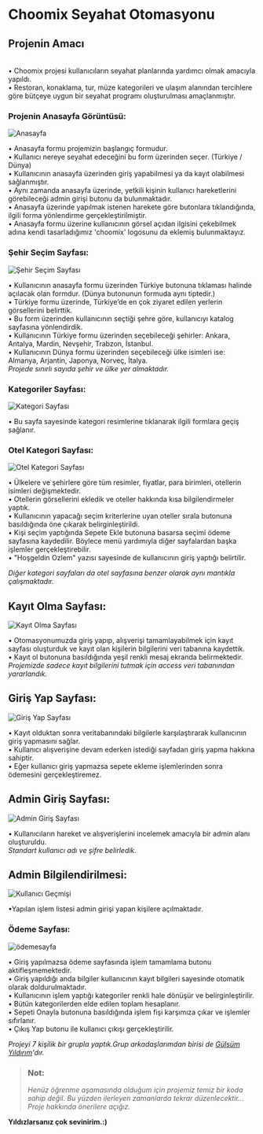 # Choomix Seyahat Otomasyonu
## Projenin Amacı

<br>
• Choomix projesi kullanıcıların seyahat planlarında yardımcı olmak amacıyla yapıldı.
<br>
• Restoran, konaklama, tur, müze kategorileri ve ulaşım alanından tercihlere göre bütçeye uygun bir seyahat programı oluşturulması amaçlanmıştır.<br>

### Projenin Anasayfa Görüntüsü:

![Anasayfa](https://user-images.githubusercontent.com/77455910/107419494-ecc30600-6b28-11eb-9940-caf65a797c58.png)

• Anasayfa formu projemizin başlangıç formudur. <br>
• Kullanıcı nereye seyahat edeceğini bu form üzerinden seçer. (Türkiye / Dünya) <br>
• Kullanıcının anasayfa üzerinden giriş yapabilmesi ya da kayıt olabilmesi sağlanmıştır. <br>
• Aynı zamanda anasayfa üzerinde, yetkili kişinin kullanıcı hareketlerini görebileceği admin girişi butonu da bulunmaktadır. <br>
• Anasayfa üzerinde yapılmak istenen harekete göre butonlara tıklandığında, ilgili forma yönlendirme gerçekleştirilmiştir. <br>
• Anasayfa formu üzerine kullanıcının görsel açıdan ilgisini çekebilmek adına kendi tasarladığımız 'choomix' logosunu da eklemiş bulunmaktayız.

### Şehir Seçim Sayfası:
![Şehir Seçim Sayfası](https://user-images.githubusercontent.com/77455910/107421390-f3527d00-6b2a-11eb-811e-66710a180257.png)

• Kullanıcının anasayfa formu üzerinden Türkiye butonuna tıklaması halinde açılacak olan formdur. (Dünya butonunun formuda aynı tiptedir.) <br>
• Türkiye formu üzerinde, Türkiye’de en çok ziyaret edilen yerlerin görsellerini belirttik. <br>
• Bu form üzerinden kullanıcının seçtiği şehre göre, kullanıcıyı katalog sayfasına yönlendirdik. <br>
• Kullanıcının Türkiye formu üzerinden seçebileceği şehirler: Ankara, Antalya, Mardin, Nevşehir, Trabzon, İstanbul. <br>
• Kullanıcının Dünya formu üzerinden seçebileceği ülke isimleri ise: Almanya, Arjantin, Japonya, Norveç, İtalya.<br>
*Projede sınırlı sayıda şehir ve ülke yer almaktadır.*

### Kategoriler Sayfası:
![Kategori Sayfası](https://user-images.githubusercontent.com/77455910/107421916-9f946380-6b2b-11eb-80c4-a790d8bba59b.png)

• Bu sayfa sayesinde kategori resimlerine tıklanarak ilgili formlara geçiş sağlanır. <br>

### Otel Kategori Sayfası:
![Otel Kategori Sayfası](https://user-images.githubusercontent.com/77455910/107423221-21d15780-6b2d-11eb-9d5d-66bddd61cf4e.png)

• Ülkelere ve şehirlere göre tüm resimler, fiyatlar, para birimleri, otellerin isimleri değişmektedir. <br>
• Otellerin görsellerini ekledik ve oteller hakkında kısa bilgilendirmeler yaptık. <br>
• Kullanıcının yapacağı seçim kriterlerine uyan oteller sırala butonuna basıldığında öne çıkarak belirginleştirildi. <br>
• Kişi seçim yaptığında Sepete Ekle butonuna basarsa seçimi ödeme sayfasına kaydedilir. Böylece menü yardımıyla diğer sayfalardan başka işlemler gerçekleştirebilir.<br>
• "Hoşgeldin Ozlem" yazısı sayesinde de kullanıcının giriş yaptığı belirtilir. <br>

*Diğer kategori sayfaları da otel sayfasına benzer olarak aynı mantıkla çalışmaktadır.*
<br>

 ## Kayıt Olma Sayfası:
![Kayıt Olma Sayfası](https://user-images.githubusercontent.com/77455910/107428102-3ca6ca80-6b33-11eb-864d-8bb78862a57a.png)

• Otomasyonumuzda giriş yapıp, alışverişi tamamlayabilmek için kayıt sayfası oluşturduk ve kayıt olan kişilerin bilgilerini veri tabanına kaydettik.<br>
• Kayıt ol butonuna basıldığında yeşil renkli mesaj ekranda belirmektedir.<br>
*Projemizde sadece kayıt bilgilerini tutmak için access veri tabanından yararlandık.*

## Giriş Yap Sayfası:
![Giriş Yap Sayfası](https://user-images.githubusercontent.com/77455910/107424773-1e3ed000-6b2f-11eb-840f-76378a382a30.png)

• Kayıt olduktan sonra veritabanındaki bilgilerle karşılaştırarak kullanıcının giriş yapmasını sağlar.<br>
• Kullanıcı alışverişine devam ederken istediği sayfadan giriş yapma hakkına sahiptir. <br>
• Eğer kullanıcı giriş yapmazsa sepete ekleme işlemlerinden sonra ödemesini gerçekleştiremez.<br>

## Admin Giriş Sayfası:
![Admin Giriş Sayfası](https://user-images.githubusercontent.com/77455910/107424945-57774000-6b2f-11eb-8dff-f4c917952972.png)

• Kullanıcıların hareket ve alışverişlerini incelemek amacıyla bir admin alanı oluşturuldu.<br>
*Standart kullanıcı adı ve şifre belirledik.*

 ## Admin Bilgilendirilmesi:
![Kullanıcı Geçmişi](https://user-images.githubusercontent.com/77455910/107426405-3e6f8e80-6b31-11eb-8ae4-9c7546b869ec.png)

•Yapılan işlem listesi admin girişi yapan kişilere açılmaktadır. <br>

### Ödeme Sayfası:
![ödemesayfa](https://user-images.githubusercontent.com/77455910/107425570-2c412080-6b30-11eb-9ce8-daa5db457670.png)

• Giriş yapılmazsa ödeme sayfasında işlem tamamlama butonu aktifleşmemektedir.<br>
• Giriş yapıldığı anda bilgiler kullanıcının kayıt bilgileri sayesinde otomatik olarak doldurulmaktadır. <br>
• Kullanıcının işlem yaptığı kategoriler renkli hale dönüşür ve belirginleştirilir.<br>
• Bütün kategorilerden elde edilen toplam hesaplanır. <br>
• Sepeti Onayla butonuna basıldığında işlem fişi karşımıza çıkar ve işlemler sıfırlanır. <br>
• Çıkış Yap butonu ile kullanıcı çıkışı gerçekleştirilir.<br>

*Projeyi 7 kişilik bir grupla yaptık.Grup arkadaşlarımdan birisi de [Gülsüm Yıldırım](https://github.com/GulsYildirim)'dır.* <br>

>### **Not:**
>*Henüz öğrenme aşamasında olduğum için projemiz temiz bir koda sahip değil. Bu yüzden ilerleyen zamanlarda tekrar düzenlecektir...* <br>
*Proje hakkında önerilere açığız.*<br>

**Yıldızlarsanız çok sevinirim.:)**
